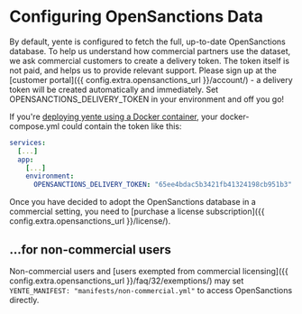# Configuring OpenSanctions Data

By default, yente is configured to fetch the full, up-to-date OpenSanctions database. To help us understand how commercial partners use the dataset, we ask commercial customers to create a delivery token. The token itself is not paid, and helps us to provide relevant support. Please sign up at the [customer portal]({{ config.extra.opensanctions_url }}/account/) - a delivery token will be created automatically and immediately. Set OPENSANCTIONS_DELIVERY_TOKEN in your environment and off you go!

If you're [deploying yente using a Docker container](/deploy/), your docker-compose.yml could contain the token like this:

```yaml
services:
  [...]
  app:
    [...]
    environment:
      OPENSANCTIONS_DELIVERY_TOKEN: "65ee4bdac5b3421fb41324198cb951b3"
```

Once you have decided to adopt the OpenSanctions database in a commercial setting, you need to [purchase a license subscription]({{ config.extra.opensanctions_url }}/license/).

## ...for non-commercial users

Non-commercial users and [users exempted from commercial licensing]({{ config.extra.opensanctions_url }}/faq/32/exemptions/) may set `YENTE_MANIFEST: "manifests/non-commercial.yml"` to access OpenSanctions directly.
